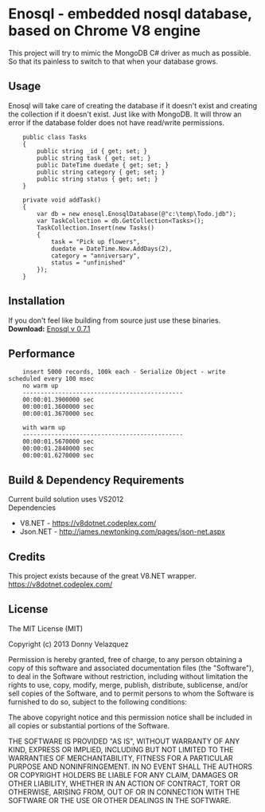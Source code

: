 Enosql - embedded nosql database, based on Chrome V8 engine
==============================================================
This project will try to mimic the MongoDB C# driver as much as possible.  
So that its painless to switch to that when your database grows.  

## Usage
Enosql will take care of creating the database if it doesn't exist
and creating the collection if it doesn't exist. Just like with MongoDB.
It will throw an error if the database folder does not have read/write permissions.

        public class Tasks
        {
            public string _id { get; set; }
            public string task { get; set; }
            public DateTime duedate { get; set; }
            public string category { get; set; }
            public string status { get; set; }
        }

        private void addTask()
        {
            var db = new enosql.EnosqlDatabase(@"c:\temp\Todo.jdb");
            var TaskCollection = db.GetCollection<Tasks>();
            TaskCollection.Insert(new Tasks()
            {
                task = "Pick up flowers",
                duedate = DateTime.Now.AddDays(2),
                category = "anniversary",
                status = "unfinished"
            });
        }

## Installation
If you don't feel like building from source just use these binaries.  
**Download:** [Enosql v 0.7.1](https://s3.amazonaws.com/dv.github2/enosql-v0.7.1.7z)

## Performance
        insert 5000 records, 100k each - Serialize Object - write scheduled every 100 msec
        no warm up
        ---------------------------------------------
        00:00:01.3900000 sec
        00:00:01.3600000 sec
        00:00:01.3670000 sec
        
        with warm up
        ---------------------------------------------
        00:00:01.5670000 sec
        00:00:01.2840000 sec
        00:00:01.6270000 sec

## Build & Dependency Requirements   
  Current build solution uses VS2012  
  Dependencies
  - V8.NET - https://v8dotnet.codeplex.com/
  - Json.NET - http://james.newtonking.com/pages/json-net.aspx


## Credits
This project exists because of the great V8.NET wrapper.  
https://v8dotnet.codeplex.com/

## License
The MIT License (MIT)

Copyright (c) 2013 Donny Velazquez

Permission is hereby granted, free of charge, to any person obtaining a copy
of this software and associated documentation files (the "Software"), to deal
in the Software without restriction, including without limitation the rights
to use, copy, modify, merge, publish, distribute, sublicense, and/or sell
copies of the Software, and to permit persons to whom the Software is
furnished to do so, subject to the following conditions:

The above copyright notice and this permission notice shall be included in
all copies or substantial portions of the Software.

THE SOFTWARE IS PROVIDED "AS IS", WITHOUT WARRANTY OF ANY KIND, EXPRESS OR
IMPLIED, INCLUDING BUT NOT LIMITED TO THE WARRANTIES OF MERCHANTABILITY,
FITNESS FOR A PARTICULAR PURPOSE AND NONINFRINGEMENT. IN NO EVENT SHALL THE
AUTHORS OR COPYRIGHT HOLDERS BE LIABLE FOR ANY CLAIM, DAMAGES OR OTHER
LIABILITY, WHETHER IN AN ACTION OF CONTRACT, TORT OR OTHERWISE, ARISING FROM,
OUT OF OR IN CONNECTION WITH THE SOFTWARE OR THE USE OR OTHER DEALINGS IN
THE SOFTWARE.
